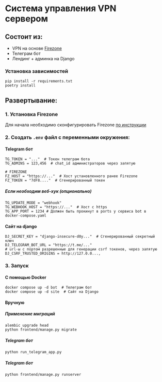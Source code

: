 # Система управления VPN сервером

## Состоит из:
- VPN на основе [Firezone](https://www.firezone.dev/)
- Телеграм бот
- Лендинг + админка на Django

### Установка зависимостей
```
pip install -r requirements.txt
poetry install
```



## Развертывание:

### 1. Установка Firezone
Для начала необходимо сконфигурировать Firezone [по инструкции](https://www.firezone.dev/docs/deploy)


### 2. Создать `.env` файл с переменными окружения:
#### Telegram бот
```
TG_TOKEN = "..."  # Токен телеграм бота
TG_ADMINS = 123,456  # chat_id администраторов через запятую 

# FIREZONE
FZ_HOST = "https://..."  # Хост установленного ранее Firezone
FZ_TOKEN = "7dF8...."  # Сгенерированный токен
```
##### Если необходим веб-хук (опционально)
```
TG_UPDATE_MODE = "webhook"
TG_WEBHOOK_HOST = "https://..."  # Хост с https
TG_APP_PORT = 1234 # Должен быть прокинут в ports у сервиса bot в docker-compose.yaml
```
#### Сайт на django
```
DJ_SECRET_KEY = "django-insecure-d0y..."  # Сгенерированный секретный ключ
DJ_TELEGRAM_BOT_URL = "https://t.me/..."
# url-ы с портом разрешенные для генерации csrf токенов, через запятую
DJ_CSRF_TRUSTED_ORIGINS = http://127.0.0..., 
```


### 3. Запуск

#### С помощью Docker
```
docker compose up -d bot  # Телеграм бот
docker compose up -d site  # Сайт на Django
```

#### Вручную
##### Применение миграций
```
alembic upgrade head
python frontend/manage.py migrate
```
##### Telegram бот
```
python run_telegram_app.py
```
##### Telegram бот
```
python frontend/manage.py runserver
```
